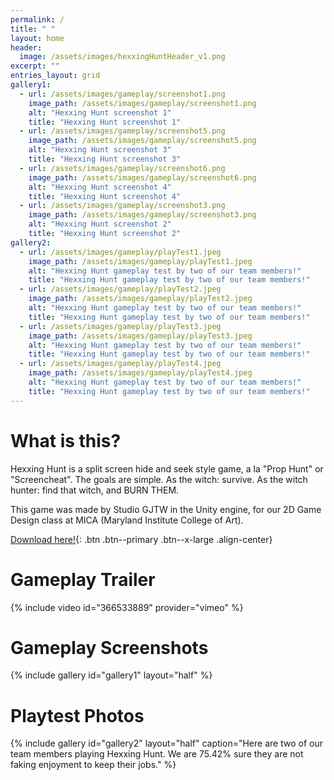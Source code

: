 ```yaml
---
permalink: /
title: " "
layout: home
header:
  image: /assets/images/hexxingHuntHeader_v1.png
excerpt: ""
entries_layout: grid
gallery1:
  - url: /assets/images/gameplay/screenshot1.png
    image_path: /assets/images/gameplay/screenshot1.png
    alt: "Hexxing Hunt screenshot 1"
    title: "Hexxing Hunt screenshot 1"
  - url: /assets/images/gameplay/screenshot5.png
    image_path: /assets/images/gameplay/screenshot5.png
    alt: "Hexxing Hunt screenshot 3"
    title: "Hexxing Hunt screenshot 3"
  - url: /assets/images/gameplay/screenshot6.png
    image_path: /assets/images/gameplay/screenshot6.png
    alt: "Hexxing Hunt screenshot 4"
    title: "Hexxing Hunt screenshot 4"
  - url: /assets/images/gameplay/screenshot3.png
    image_path: /assets/images/gameplay/screenshot3.png
    alt: "Hexxing Hunt screenshot 2"
    title: "Hexxing Hunt screenshot 2"  
gallery2:
  - url: /assets/images/gameplay/playTest1.jpeg
    image_path: /assets/images/gameplay/playTest1.jpeg
    alt: "Hexxing Hunt gameplay test by two of our team members!"
    title: "Hexxing Hunt gameplay test by two of our team members!"
  - url: /assets/images/gameplay/playTest2.jpeg
    image_path: /assets/images/gameplay/playTest2.jpeg
    alt: "Hexxing Hunt gameplay test by two of our team members!"
    title: "Hexxing Hunt gameplay test by two of our team members!"
  - url: /assets/images/gameplay/playTest3.jpeg
    image_path: /assets/images/gameplay/playTest3.jpeg
    alt: "Hexxing Hunt gameplay test by two of our team members!"
    title: "Hexxing Hunt gameplay test by two of our team members!"
  - url: /assets/images/gameplay/playTest4.jpeg
    image_path: /assets/images/gameplay/playTest4.jpeg
    alt: "Hexxing Hunt gameplay test by two of our team members!"
    title: "Hexxing Hunt gameplay test by two of our team members!"
---
```


# What is this?
Hexxing Hunt is a split screen hide and seek style game, a la "Prop Hunt" or "Screencheat". The goals are simple. As the witch: survive. As the witch hunter: find that witch, and BURN THEM.

This game was made by Studio GJTW in the Unity engine, for our 2D Game Design class at MICA (Maryland Institute College of Art).

[Download here!](https://github.com/DeckardKane/Hexxing-Hunt/releases){: .btn .btn--primary .btn--x-large .align-center}

# Gameplay Trailer
{% include video id="366533889" provider="vimeo" %}


# Gameplay Screenshots
{% include gallery id="gallery1" layout="half" %}

# Playtest Photos
{% include gallery id="gallery2" layout="half" caption="Here are two of our team members playing Hexxing Hunt. We are 75.42% sure they are not faking enjoyment to keep their jobs." %}
